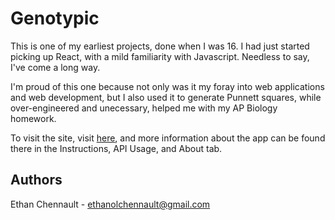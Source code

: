 # Genotypic

This is one of my earliest projects, done when I was 16. I had just started picking up React, with a mild familiarity with Javascript. Needless to say, I've come a long way.

I'm proud of this one because not only was it my foray into web applications and web development, but I also used it to generate Punnett squares, while over-engineered and unecessary, helped me with my AP Biology homework.

To visit the site, visit [here](https://genotypic-3than0ls.vercel.app), and more information about the app can be found there in the Instructions, API Usage, and About tab.

## Authors

Ethan Chennault - <ethanolchennault@gmail.com>
